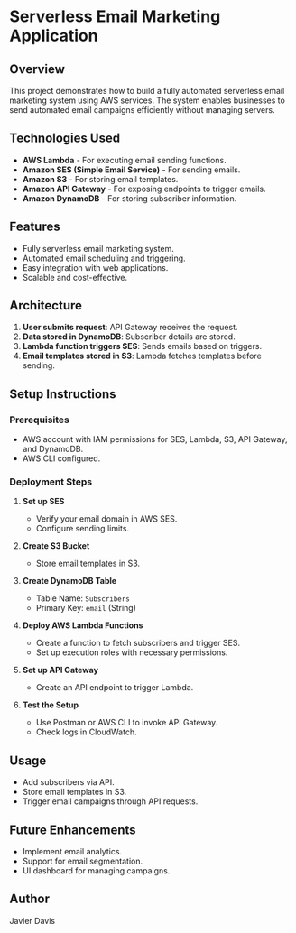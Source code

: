 # Serverless Email Marketing Application

## Overview
This project demonstrates how to build a fully automated serverless email marketing system using AWS services. The system enables businesses to send automated email campaigns efficiently without managing servers.

## Technologies Used
- **AWS Lambda** - For executing email sending functions.
- **Amazon SES (Simple Email Service)** - For sending emails.
- **Amazon S3** - For storing email templates.
- **Amazon API Gateway** - For exposing endpoints to trigger emails.
- **Amazon DynamoDB** - For storing subscriber information.

## Features
- Fully serverless email marketing system.
- Automated email scheduling and triggering.
- Easy integration with web applications.
- Scalable and cost-effective.

## Architecture
1. **User submits request**: API Gateway receives the request.
2. **Data stored in DynamoDB**: Subscriber details are stored.
3. **Lambda function triggers SES**: Sends emails based on triggers.
4. **Email templates stored in S3**: Lambda fetches templates before sending.

## Setup Instructions
### Prerequisites
- AWS account with IAM permissions for SES, Lambda, S3, API Gateway, and DynamoDB.
- AWS CLI configured.

### Deployment Steps
1. **Set up SES**
   - Verify your email domain in AWS SES.
   - Configure sending limits.
   
2. **Create S3 Bucket**
   - Store email templates in S3.
   
3. **Create DynamoDB Table**
   - Table Name: `Subscribers`
   - Primary Key: `email` (String)
   
4. **Deploy AWS Lambda Functions**
   - Create a function to fetch subscribers and trigger SES.
   - Set up execution roles with necessary permissions.
   
5. **Set up API Gateway**
   - Create an API endpoint to trigger Lambda.
   
6. **Test the Setup**
   - Use Postman or AWS CLI to invoke API Gateway.
   - Check logs in CloudWatch.

## Usage
- Add subscribers via API.
- Store email templates in S3.
- Trigger email campaigns through API requests.

## Future Enhancements
- Implement email analytics.
- Support for email segmentation.
- UI dashboard for managing campaigns.

## Author
Javier Davis


